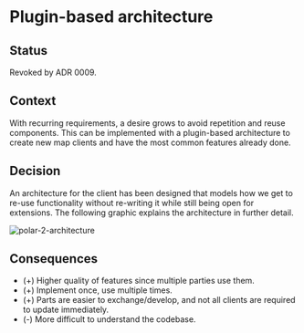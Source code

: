 # Plugin-based architecture

## Status

Revoked by ADR 0009.

## Context

With recurring requirements, a desire grows to avoid repetition and reuse components. This can be implemented with a plugin-based architecture to create new map clients and have the most common features already done.

## Decision

An architecture for the client has been designed that models how we get to re-use functionality without re-writing it while still being open for extensions. The following graphic explains the architecture in further detail.

![polar-2-architecture](https://github.com/Dataport/polar/assets/108349707/70090841-051c-44a7-8fde-2a9252a5d2ef)

## Consequences

* (+) Higher quality of features since multiple parties use them.
* (+) Implement once, use multiple times.
* (+) Parts are easier to exchange/develop, and not all clients are required to update immediately.
* (-) More difficult to understand the codebase.
